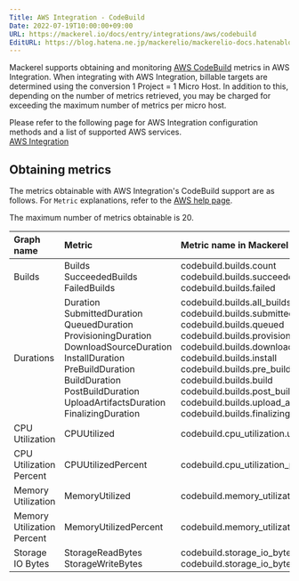 ```yaml
---
Title: AWS Integration - CodeBuild
Date: 2022-07-19T10:00:00+09:00
URL: https://mackerel.io/docs/entry/integrations/aws/codebuild
EditURL: https://blog.hatena.ne.jp/mackerelio/mackerelio-docs.hatenablog.mackerel.io/atom/entry/
---
```


Mackerel supports obtaining and monitoring <a href="https://aws.amazon.com/codebuild/" target="_blank">AWS CodeBuild</a> metrics in AWS Integration. When integrating with AWS Integration, billable targets are determined using the conversion 1 Project = 1 Micro Host. In addition to this, depending on the number of metrics retrieved, you may be charged for exceeding the maximum number of metrics per micro host.

Please refer to the following page for AWS Integration configuration methods and a list of supported AWS services.<br>
<a href="https://mackerel.io/docs/entry/integrations/aws">AWS Integration</a>

## Obtaining metrics
The metrics obtainable with AWS Integration's CodeBuild support are as follows. For `Metric` explanations, refer to the <a href="https://docs.aws.amazon.com/codebuild/latest/userguide/monitoring-builds.html" target="_blank">AWS help page</a>.

The maximum number of metrics obtainable is 20.

|Graph name|Metric|Metric name in Mackerel|Unit|Statistics|
|:--|:--|:--|:--|:--|
|Builds|Builds<br>SucceededBuilds<br>FailedBuilds|codebuild.builds.count<br>codebuild.builds.succeeded<br>codebuild.builds.failed|integer|Sum|
|Durations|Duration<br>SubmittedDuration<br>QueuedDuration<br>ProvisioningDuration<br>DownloadSourceDuration<br>InstallDuration<br>PreBuildDuration<br>BuildDuration<br>PostBuildDuration<br>UploadArtifactsDuration<br>FinalizingDuration|codebuild.builds.all_builds<br>codebuild.builds.submitted<br>codebuild.builds.queued<br>codebuild.builds.provisioning<br>codebuild.builds.download_source<br>codebuild.builds.install<br>codebuild.builds.pre_build<br>codebuild.builds.build<br>codebuild.builds.post_build<br>codebuild.builds.upload_artifact<br>codebuild.builds.finalizing|seconds|Average|
|CPU Utilization|CPUUtilized|codebuild.cpu_utilization.used|float|Average|
|CPU Utilization Percent|CPUUtilizedPercent|codebuild.cpu_utilization_percent.used|percentage|Average|
|Memory Utilization|MemoryUtilized|codebuild.memory_utilization.used|bytes|Average|
|Memory Utilization Percent|MemoryUtilizedPercent|codebuild.memory_utilization_percent.used|percentage|Average|
|Storage IO Bytes|StorageReadBytes<br>StorageWriteBytes|codebuild.storage_io_bytes.read<br>codebuild.storage_io_bytes.write|bytes/sec|Average
